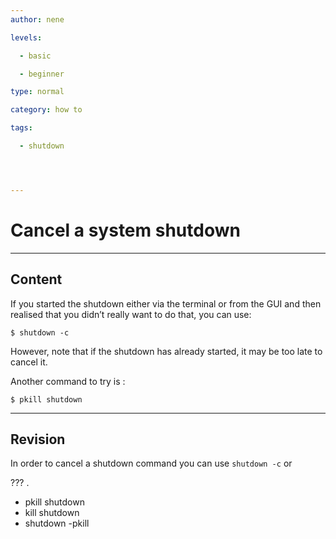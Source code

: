 ```yaml
---
author: nene

levels:

  - basic

  - beginner

type: normal

category: how to

tags:

  - shutdown




---
```


# Cancel a system shutdown

---
## Content

If you started the shutdown either via the terminal or from the GUI and then realised that you didn’t really want to do that, you can use:

```
$ shutdown -c
```
However, note that if the shutdown has already started, it may be too late to cancel it.

Another command to try is :
```
$ pkill shutdown
```

---
## Revision

In order to cancel a shutdown command you can use `shutdown -c` or 

??? .


* pkill shutdown
* kill shutdown
* shutdown -pkill

